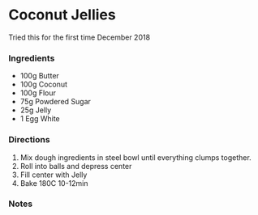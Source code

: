 # Coconut Jellies

Tried this for the first time December 2018

### Ingredients

- 100g Butter
- 100g Coconut
- 100g Flour
-  75g Powdered Sugar
-  25g Jelly
- 1 Egg White

### Directions

1. Mix dough ingredients in steel bowl until everything clumps together.
2. Roll into balls and depress center
3. Fill center with Jelly
4. Bake 180C 10-12min

### Notes
